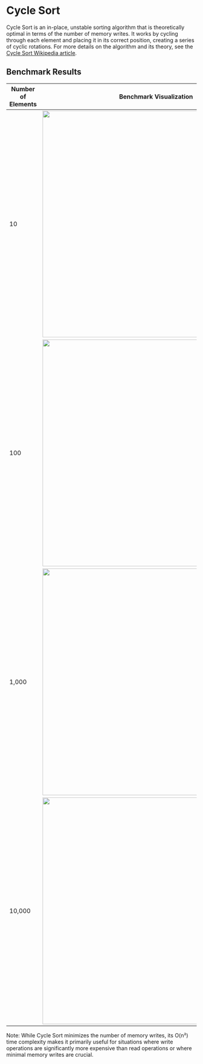 # Cycle Sort

Cycle Sort is an in-place, unstable sorting algorithm that is theoretically optimal in terms of the number of memory writes. It works by cycling through each element and placing it in its correct position, creating a series of cyclic rotations. For more details on the algorithm and its theory, see the [Cycle Sort Wikipedia article](https://en.wikipedia.org/wiki/Cycle_sort).

## Benchmark Results

| Number of Elements | Benchmark Visualization                                                                 |
| ------------------ | --------------------------------------------------------------------------------------- |
| 10                 | <img src="../../images/perf/algo/CycleSort_cat_d_series_s_10$_bars.svg" width="600">    |
| 100                | <img src="../../images/perf/algo/CycleSort_cat_d_series_s_100$_bars.svg" width="600">   |
| 1,000              | <img src="../../images/perf/algo/CycleSort_cat_d_series_s_1000$_bars.svg" width="600">  |
| 10,000             | <img src="../../images/perf/algo/CycleSort_cat_d_series_s_10000$_bars.svg" width="600"> |

Note: While Cycle Sort minimizes the number of memory writes, its O(n²) time complexity makes it primarily useful for situations where write operations are significantly more expensive than read operations or where minimal memory writes are crucial.